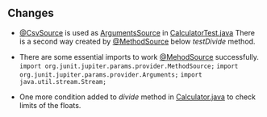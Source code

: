 
## Changes

- [@CsvSource](https://junit.org/junit5/docs/5.9.1/api/org.junit.jupiter.params/org/junit/jupiter/params/provider/CsvSource.html) is used as [ArgumentsSource](https://junit.org/junit5/docs/5.9.1/api/org.junit.jupiter.params/org/junit/jupiter/params/provider/ArgumentsSource.html) in [CalculatorTest.java](https://github.com/omerfeyzioglu/Software-Verification-and-Validation-DDT/blob/master/src/test/java/example/CalculatorTest.java)
 There is a second way created by [@MethodSource](https://junit.org/junit5/docs/5.2.0/api/org/junit/jupiter/params/provider/MethodSource.html) below *testDivide* method.

- There are some essential imports to work [@MehodSource](https://junit.org/junit5/docs/5.2.0/api/org/junit/jupiter/params/provider/MethodSource.html) successfully.
` import org.junit.jupiter.params.provider.MethodSource; `
` import org.junit.jupiter.params.provider.Arguments; `
` import java.util.stream.Stream; `

- One more condition added to *divide* method in [Calculator.java](https://github.com/omerfeyzioglu/Software-Verification-and-Validation-DDT/blob/master/src/main/java/example/Calculator.java) to check limits of the floats.
